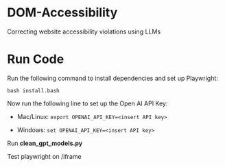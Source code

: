 # DOM-Accessibility

Correcting website accessibility violations using LLMs

# Run Code

Run the following command to install dependencies and set up Playwright:

`bash install.bash`

Now run the following line to set up the Open AI API Key:

- Mac/Linux:
  `export OPENAI_API_KEY=<insert API key>`

- Windows:
  `set OPENAI_API_KEY=<insert API key>`

Run **clean_gpt_models.py**

Test playwright on /iframe
